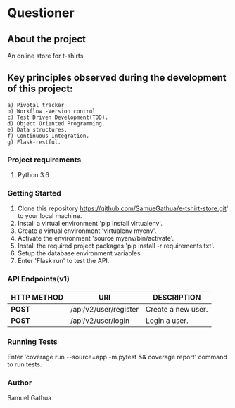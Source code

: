 # Questioner


## About the project
An online store for t-shirts

## Key principles observed during the development of this project:

    a) Pivotal tracker
    b) Workflow -Version control
    c) Test Driven Development(TDD).
    d) Object Oriented Programming.
    e) Data structures.
    f) Continuous Integration.
    g) Flask-restful.

### Project requirements
1. Python 3.6

### Getting Started
1. Clone this repository https://github.com/SamueGathua/e-tshirt-store.git' to your local machine.
2. Install a virtual environment 'pip install virtualenv'.
3. Create a virtual environment 'virtualenv myenv'.
4. Activate the environment 'source myenv/bin/activate'.
5. Install the required  project packages 'pip install -r requirements.txt'.
6. Setup the database environment variables
7. Enter 'Flask run' to test the API.

### API Endpoints(v1)
| **HTTP METHOD**  | **URI**                                    |  **DESCRIPTION**           |
| -----------      | -----------                                |  ---------------           |
| **POST**         | /api/v2/user/register                      |  Create a new user.        |  
| **POST**         | /api/v2/user/login                         |  Login a user.             |

### Running Tests
Enter 'coverage run --source=app -m pytest && coverage report' command to run tests.

### Author

Samuel Gathua
